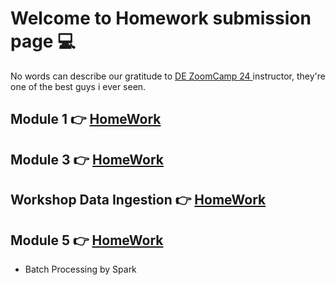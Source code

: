# Welcome to Homework submission page 💻

No words can describe our gratitude to <a href='https://github.com/DataTalksClub/data-engineering-zoomcamp'> DE ZoomCamp 24 </a> instructor, they're one of the best guys i ever seen.

## Module 1 👉 <a href = 'https://github.com/Metwaa/DE-Zoomcamp-2024/blob/main/DE-HomeWork/Module1_HomeWork.ipynb'> HomeWork </a> 

## Module 3 👉 <a href = 'https://github.com/Metwaa/DE-Zoomcamp-2024/blob/main/DE-HomeWork/Module3_HomeWork.ipynb'> HomeWork </a> 

## Workshop Data Ingestion 👉 <a href = 'https://github.com/Metwaa/DE-Zoomcamp-2024/blob/main/DE-HomeWork/Workshop_1_data_ingestion_HomeWork.ipynb'> HomeWork </a>

## Module 5 👉 <a href = 'https://github.com/Metwaa/DE-Zoomcamp-2024/blob/main/DE-HomeWork/Module5_Homework.ipynb'> HomeWork </a> 
- Batch Processing by Spark 
